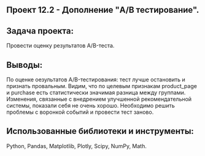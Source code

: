 ## Проект 12.2 - Дополнение "A/B тестирование".

## Задача проекта:
Провести оценку результатов A/B-теста.

## Выводы:
По оценке оезультатов A/B-тестирования:
тест лучше остановить и признать провальным. Видим, что по целевым признакам product_page и purchase есть статистически значимая разница между группами. Изменения, связанные с внедрением улучшенной рекомендательной системы, показали себя не очень хорошо.
Необходимо решить проблемы с воронкой событий и провести тест заново.

## Использованные библиотеки и инструменты:
Python, Pandas, Matplotlib, Plotly, Scipy, NumPy, Math.
